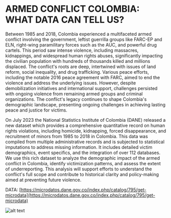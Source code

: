 # ARMED CONFLICT COLOMBIA: WHAT DATA CAN TELL US?

Between 1985 and 2018, Colombia experienced a multifaceted armed conflict involving the government, leftist guerrilla groups like FARC-EP and ELN, right-wing paramilitary forces such as the AUC, and powerful drug cartels. This period saw intense violence, including massacres, kidnappings, and widespread human rights abuses, significantly impacting the civilian population with hundreds of thousands killed and millions displaced. The conflict's roots are deep, intertwined with issues of land reform, social inequality, and drug trafficking. Various peace efforts, including the notable 2016 peace agreement with FARC, aimed to end the violence and address the underlying issues. However, despite demobilization initiatives and international support, challenges persisted with ongoing violence from remaining armed groups and criminal organizations. The conflict's legacy continues to shape Colombia's demographic landscape, presenting ongoing challenges in achieving lasting peace and justice for victims.      

On July 2023 the National Statistics Institute of Colombia (DANE) released a new dataset which provides a comprehensive quantitative record on human rights violations, including homicide, kidnapping, forced disappearance, and recruitment of minors from 1985 to 2018 in Colombia. This data was compiled from multiple administrative records and is subjected to statistical imputations to address missing information. It includes detailed victim demographics, event specifics, and the integration of over 112 databases. We use this rich dataset to analyze the demographic impact of the armed conflict in Colombia, identify victimization patterns, and assess the extent of underreporting. This analysis will support efforts to understand the conflict's full scope and contribute to historical clarity and policy-making aimed at preventing future violence.


DATA: [https://microdatos.dane.gov.co/index.php/catalog/795/get-microdata](https://microdatos.dane.gov.co/index.php/catalog/795/get-microdata) 


![alt text]() 
